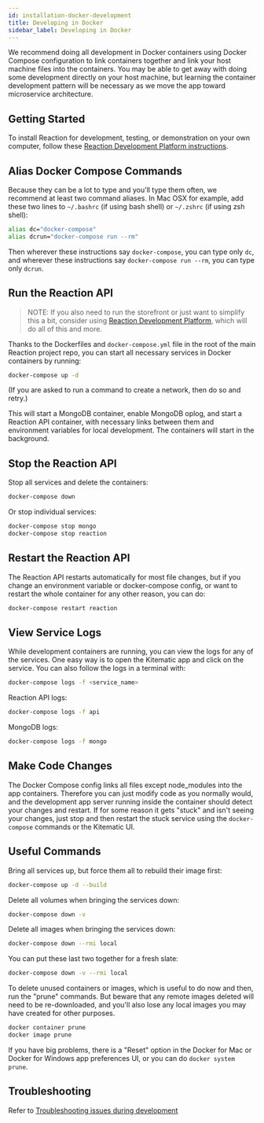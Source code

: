 ```yaml
---
id: installation-docker-development
title: Developing in Docker
sidebar_label: Developing in Docker
---
```


We recommend doing all development in Docker containers using Docker Compose configuration to link containers together and link your host machine files into the containers. You may be able to get away with doing some development directly on your host machine, but learning the container development pattern will be necessary as we move the app toward microservice architecture.

## Getting Started

To install Reaction for development, testing, or demonstration on your own computer, follow these [Reaction Development Platform instructions](https://github.com/reactioncommerce/reaction-development-platform/tree/v3.0.0#prerequisites).

## Alias Docker Compose Commands

Because they can be a lot to type and you'll type them often, we recommend at least two command aliases. In Mac OSX for example, add these two lines to `~/.bashrc` (if using bash shell) or `~/.zshrc` (if using zsh shell):

```bash
alias dc="docker-compose"
alias dcrun="docker-compose run --rm"
```

Then wherever these instructions say `docker-compose`, you can type only `dc`, and wherever these instructions say `docker-compose run --rm`, you can type only `dcrun`.

## Run the Reaction API

> NOTE: If you also need to run the storefront or just want to simplify this a bit, consider using [Reaction Development Platform](https://github.com/reactioncommerce/reaction-development-platform), which will do all of this and more.

Thanks to the Dockerfiles and `docker-compose.yml` file in the root of the main Reaction project repo, you can start all necessary services in Docker containers by running:

```bash
docker-compose up -d
```

(If you are asked to run a command to create a network, then do so and retry.)

This will start a MongoDB container, enable MongoDB oplog, and start a Reaction API container, with necessary links between them and environment variables for local development. The containers will start in the background.

## Stop the Reaction API

Stop all services and delete the containers:

```bash
docker-compose down
```

Or stop individual services:

```bash
docker-compose stop mongo
docker-compose stop reaction
```

## Restart the Reaction API

The Reaction API restarts automatically for most file changes, but if you change an environment variable or docker-compose config, or want to restart the whole container for any other reason, you can do:

```bash
docker-compose restart reaction
```

## View Service Logs

While development containers are running, you can view the logs for any of the services. One easy way is to open the Kitematic app and click on the service. You can also follow the logs in a terminal with:

```bash
docker-compose logs -f <service_name>
```

Reaction API logs:

```bash
docker-compose logs -f api
```

MongoDB logs:

```bash
docker-compose logs -f mongo
```

## Make Code Changes

The Docker Compose config links all files except node_modules into the app containers. Therefore you can just modify code as you normally would, and the development app server running inside the container should detect your changes and restart. If for some reason it gets "stuck" and isn't seeing your changes, just stop and then restart the stuck service using the `docker-compose` commands or the Kitematic UI.

## Useful Commands

Bring all services up, but force them all to rebuild their image first:

```bash
docker-compose up -d --build
```

Delete all volumes when bringing the services down:

```bash
docker-compose down -v
```

Delete all images when bringing the services down:

```bash
docker-compose down --rmi local
```

You can put these last two together for a fresh slate:

```bash
docker-compose down -v --rmi local
```

To delete unused containers or images, which is useful to do now and then, run the "prune" commands. But beware that any remote images deleted will need to be re-downloaded, and you'll also lose any local images you may have created for other purposes.

```bash
docker container prune
docker image prune
```

If you have big problems, there is a "Reset" option in the Docker for Mac or Docker for Windows app preferences UI, or you can do `docker system prune`.

## Troubleshooting

Refer to [Troubleshooting issues during development](troubleshooting-development.md)
